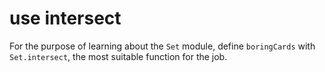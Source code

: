 # use intersect

For the purpose of learning about the `Set` module, define `boringCards` with `Set.intersect`, the most suitable function for the job.
